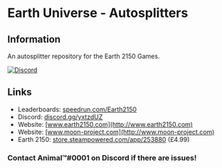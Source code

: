 # Earth Universe - Autosplitters
## Information
An autosplitter repository for the Earth 2150 Games.

<a href="https://discord.gg/yxtzdUZ"><img alt="Discord" src="https://img.shields.io/discord/572336961143177216?color=Green&label=Discord&style=flat"/></a>

## Links
* Leaderboards: [speedrun.com/Earth2150](https://www.speedrun.com/earth_2150_escape_from_the_blue_planet)
* Discord: [discord.gg/yxtzdUZ](https://discord.gg/yxtzdUZ)
* Website: [www.earth2150.com](http://www.earth2150.com)
* Website: [www.moon-project.com](http://www.moon-project.com)
* Earth 2150: [store.steampowered.com/app/253880](https://store.steampowered.com/app/253880) (£4.99)


### Contact Animal™#0001 on Discord if there are issues!

